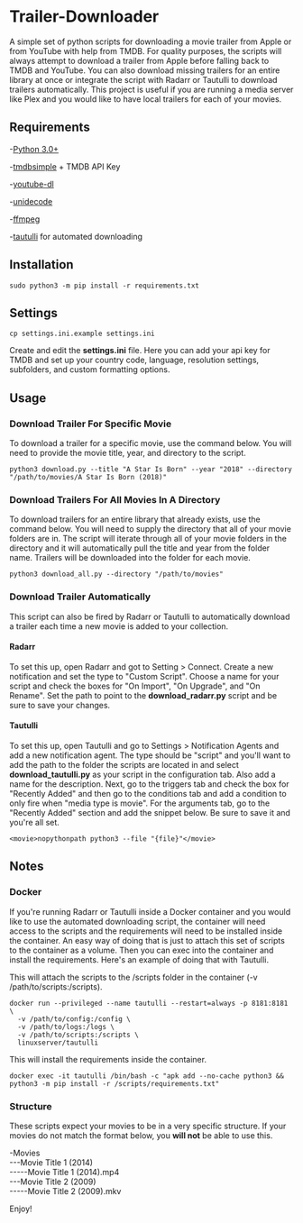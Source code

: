 # Trailer-Downloader
A simple set of python scripts for downloading a movie trailer from Apple or from YouTube with help from TMDB. For quality purposes, the scripts will always attempt to download a trailer from Apple before falling back to TMDB and YouTube. You can also download missing trailers for an entire library at once or integrate the script with Radarr or Tautulli to download trailers automatically. This project is useful if you are running a media server like Plex and you would like to have local trailers for each of your movies.

## Requirements
-[Python 3.0+](https://www.python.org/)

-[tmdbsimple](https://github.com/celiao/tmdbsimple/blob/master/README.rst) + TMDB API Key

-[youtube-dl](https://github.com/rg3/youtube-dl/blob/master/README.md#installation)

-[unidecode](https://github.com/avian2/unidecode)

-[ffmpeg](https://github.com/FFmpeg/FFmpeg)

-[tautulli](https://github.com/Tautulli/Tautulli) for automated downloading

## Installation
```
sudo python3 -m pip install -r requirements.txt
```

## Settings
```
cp settings.ini.example settings.ini
```
Create and edit the **settings.ini** file. Here you can add your api key for TMDB and set up your country code, language, resolution settings, subfolders, and custom formatting options.

## Usage

### Download Trailer For Specific Movie

To download a trailer for a specific movie, use the command below. You will need to provide the movie title, year, and directory to the script.
```
python3 download.py --title "A Star Is Born" --year "2018" --directory "/path/to/movies/A Star Is Born (2018)"
```

### Download Trailers For All Movies In A Directory

To download trailers for an entire library that already exists, use the command below. You will need to supply the directory that all of your movie folders are in. The script will iterate through all of your movie folders in the directory and it will automatically pull the title and year from the folder name. Trailers will be downloaded into the folder for each movie.
```
python3 download_all.py --directory "/path/to/movies"
```

### Download Trailer Automatically

This script can also be fired by Radarr or Tautulli to automatically download a trailer each time a new movie is added to your collection.

#### Radarr
To set this up, open Radarr and got to Setting > Connect. Create a new notification and set the type to "Custom Script". Choose a name for your script and check the boxes for "On Import", "On Upgrade", and "On Rename". Set the path to point to the **download_radarr.py** script and be sure to save your changes.

#### Tautulli
To set this up, open Tautulli and go to Settings > Notification Agents and add a new notification agent. The type should be "script" and you'll want to add the path to the folder the scripts are located in and select **download_tautulli.py** as your script in the configuration tab. Also add a name for the description. Next, go to the triggers tab and check the box for "Recently Added" and then go to the conditions tab and add a condition to only fire when "media type is movie". For the arguments tab, go to the "Recently Added" section and add the snippet below. Be sure to save it and you're all set.
```
<movie>nopythonpath python3 --file "{file}"</movie>
```

## Notes

### Docker
If you're running Radarr or Tautulli inside a Docker container and you would like to use the automated downloading script, the container will need access to the scripts and the requirements will need to be installed inside the container. An easy way of doing that is just to attach this set of scripts to the container as a volume. Then you can exec into the container and install the requirements. Here's an example of doing that with Tautulli.

This will attach the scripts to the /scripts folder in the container (-v /path/to/scripts:/scripts).
```
docker run --privileged --name tautulli --restart=always -p 8181:8181 \
  -v /path/to/config:/config \
  -v /path/to/logs:/logs \
  -v /path/to/scripts:/scripts \
  linuxserver/tautulli
```

This will install the requirements inside the container.
```
docker exec -it tautulli /bin/bash -c "apk add --no-cache python3 && python3 -m pip install -r /scripts/requirements.txt"
```

### Structure

These scripts expect your movies to be in a very specific structure. If your movies do not match the format below, you **will not** be able to use this.

-Movies  
---Movie Title 1 (2014)  
-----Movie Title 1 (2014).mp4  
---Movie Title 2 (2009)  
-----Movie Title 2 (2009).mkv  

Enjoy!